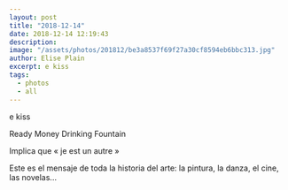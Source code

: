 ```yaml
---
layout: post
title: "2018-12-14"
date: 2018-12-14 12:19:43
description: 
image: "/assets/photos/201812/be3a8537f69f27a30cf8594eb6bbc313.jpg"
author: Elise Plain
excerpt: e kiss
tags: 
  - photos
  - all
---
```


e kiss
<p></p>
Ready Money Drinking Fountain<p>Implica que « je est un autre »</p><p>Este es el mensaje de toda la historia del arte: la pintura, la danza, el cine, las novelas...</p>
